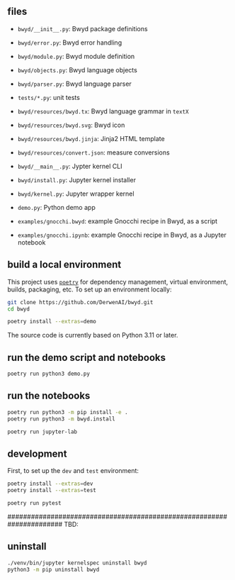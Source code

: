 ## files

  - `bwyd/__init__.py`: Bwyd package definitions
  - `bwyd/error.py`: Bwyd error handling
  - `bwyd/module.py`: Bwyd module definition
  - `bwyd/objects.py`: Bwyd language objects
  - `bwyd/parser.py`: Bwyd language parser

  - `tests/*.py`: unit tests

  - `bwyd/resources/bwyd.tx`: Bwyd language grammar in `textX`
  - `bwyd/resources/bwyd.svg`: Bwyd icon
  - `bwyd/resources/bwyd.jinja`: Jinja2 HTML template
  - `bwyd/resources/convert.json`: measure conversions

  - `bwyd/__main__.py`: Jypter kernel CLI
  - `bwyd/install.py`: Jupyter kernel installer
  - `bwyd/kernel.py`: Jupyter wrapper kernel

  - `demo.py`: Python demo app
  - `examples/gnocchi.bwyd`: example Gnocchi recipe in Bwyd, as a script
  - `examples/gnocchi.ipynb`: example Gnocchi recipe in Bwyd, as a Jupyter notebook


## build a local environment

This project uses [`poetry`](https://python-poetry.org/docs/basic-usage/)
for dependency management, virtual environment, builds, packaging, etc.
To set up an environment locally:

```bash
git clone https://github.com/DerwenAI/bwyd.git
cd bwyd

poetry install --extras=demo
```

The source code is currently based on Python 3.11 or later.


## run the demo script and notebooks

```bash
poetry run python3 demo.py
```

## run the notebooks

```bash
poetry run python3 -m pip install -e .
poetry run python3 -m bwyd.install
```

```bash
poetry run jupyter-lab
```


## development

First, to set up the `dev` and `test` environment:

```bash
poetry install --extras=dev
poetry install --extras=test
```

```bash
poetry run pytest
```


######################################################################
TBD:

## uninstall

```bash
./venv/bin/jupyter kernelspec uninstall bwyd
python3 -m pip uninstall bwyd
```
